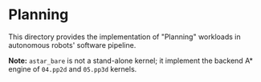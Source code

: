# Planning

This directory provides the implementation of "Planning" workloads in
autonomous robots' software pipeline.

**Note:** `astar_bare` is not a stand-alone kernel; it implement the backend A*
engine of `04.pp2d` and `05.pp3d` kernels.
